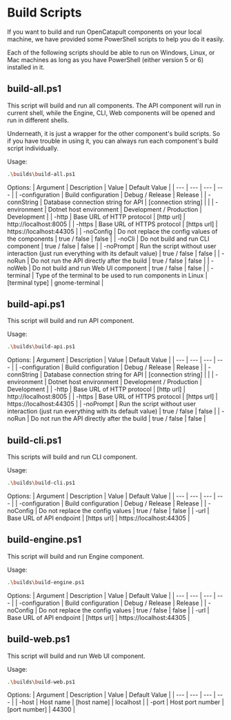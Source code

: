 # Build Scripts

If you want to build and run OpenCatapult components on your local machine, we have provided some PowerShell scripts to help you do it easily.

Each of the following scripts should be able to run on Windows, Linux, or Mac machines as long as you have PowerShell (either version 5 or 6) installed in it.

## build-all.ps1

This script will build and run all components. The API component will run in current shell, while the Engine, CLI, Web components will be opened and run in different shells.

Underneath, it is just a wrapper for the other component's build scripts. So if you have trouble in using it, you can always run each component's build script individually.

Usage:
```sh
.\builds\build-all.ps1
```

Options:
| Argument | Description | Value | Default Value |
| --- | --- | --- | --- |
| -configuration | Build configuration | Debug / Release | Release |
| -connString | Database connection string for API | [connection string] | |
| -environment | Dotnet host environment | Development / Production | Development |
| -http | Base URL of HTTP protocol | [http url] | http://localhost:8005 |
| -https | Base URL of HTTPS protocol | [https url] | https://localhost:44305 |
| -noConfig | Do not replace the config values of the components | true / false | false |
| -noCli | Do not build and run CLI component | true / false | false |
| -noPrompt | Run the script without user interaction (just run everything with its default value) | true / false | false |
| -noRun | Do not run the API directly after the build | true / false | false |
| -noWeb | Do not build and run Web UI component | true / false | false |
| -terminal | Type of the terminal to be used to run components in Linux | [terminal type] | gnome-terminal |

## build-api.ps1

This script will build and run API component.

Usage:
```sh
.\builds\build-api.ps1
```

Options:
| Argument | Description | Value | Default Value |
| --- | --- | --- | --- |
| -configuration | Build configuration | Debug / Release | Release |
| -connString | Database connection string for API | [connection string] | |
| -environment | Dotnet host environment | Development / Production | Development |
| -http | Base URL of HTTP protocol | [http url] | http://localhost:8005 |
| -https | Base URL of HTTPS protocol | [https url] | https://localhost:44305 |
| -noPrompt | Run the script without user interaction (just run everything with its default value) | true / false | false |
| -noRun | Do not run the API directly after the build | true / false | false |

## build-cli.ps1

This scripts will build and run CLI component.

Usage:
```sh
.\builds\build-cli.ps1
```

Options:
| Argument | Description | Value | Default Value |
| --- | --- | --- | --- |
| -configuration | Build configuration | Debug / Release | Release |
| -noConfig | Do not replace the config values | true / false | false |
| -url | Base URL of API endpoint | [https url] | https://localhost:44305 |

## build-engine.ps1

This script will build and run Engine component.

Usage:
```sh
.\builds\build-engine.ps1
```

Options:
| Argument | Description | Value | Default Value |
| --- | --- | --- | --- |
| -configuration | Build configuration | Debug / Release | Release |
| -noConfig | Do not replace the config values | true / false | false |
| -url | Base URL of API endpoint | [https url] | https://localhost:44305 |

## build-web.ps1

This script will build and run Web UI component.

Usage:
```sh
.\builds\build-web.ps1
```

Options:
| Argument | Description | Value | Default Value |
| --- | --- | --- | --- |
| -host | Host name | [host name] | localhost |
| -port | Host port number | [port number] | 44300 |